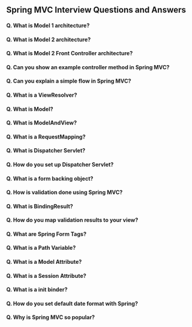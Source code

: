 ## Spring MVC Interview Questions and Answers

#### Q. What is Model 1 architecture?
#### Q. What is Model 2 architecture?
#### Q. What is Model 2 Front Controller architecture?
#### Q. Can you show an example controller method in Spring MVC?
#### Q. Can you explain a simple flow in Spring MVC?
#### Q. What is a ViewResolver?
#### Q. What is Model?
#### Q. What is ModelAndView?
#### Q. What is a RequestMapping?
#### Q. What is Dispatcher Servlet?
#### Q. How do you set up Dispatcher Servlet?
#### Q. What is a form backing object?
#### Q. How is validation done using Spring MVC?
#### Q. What is BindingResult?
#### Q. How do you map validation results to your view?
#### Q. What are Spring Form Tags?
#### Q. What is a Path Variable?
#### Q. What is a Model Attribute?
#### Q. What is a Session Attribute?
#### Q. What is a init binder?
#### Q. How do you set default date format with Spring?
#### Q. Why is Spring MVC so popular?
